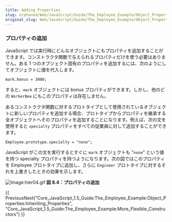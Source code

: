 ```yaml
---
title: Adding Properties
slug: orphaned/Web/JavaScript/Guide/The_Employee_Example/Object_Properties/Adding_Properties
original_slug: Web/JavaScript/Guide/The_Employee_Example/Object_Properties/Adding_Properties
---
```


### プロパティの追加

JavaScript では実行時にどんなオブジェクトにもプロパティを追加することができます。コンストラクタ関数で与えられるプロパティだけを使う必要はありません。ある 1 つのオブジェクト固有のプロパティを追加するには、次のようにしてオブジェクトに値を代入します。

```
mark.bonus = 3000;
```

すると、`mark` オブジェクトには bonus プロパティができます。しかし、他のどの `WorkerBee` にもこのプロパティは存在しません。

あるコンストラクタ関数に対するプロトタイプとして使用されているオブジェクトに新しいプロパティを追加する場合、プロトタイプからプロパティを継承する全オブジェクトへそのプロパティを追加することになります。例えば、次の文を使用すると `specialty` プロパティをすべての従業員に対して追加することができます。

```
Employee.prototype.specialty = "none";
```

JavaScript がこの文を実行するとすぐに `mark` オブジェクトも "`none`" という値を持つ specialty プロパティを持つようになります。次の図ではこのプロパティを Employee プロトタイプに追加し、さらに `Engineer` プロトタイプに対するそれを上書きしたときの効果を示します。

![Image:hier04.gif](hier04.gif)
**図 8.4：プロパティの追加**

{{ PreviousNext("Core_JavaScript_1.5_Guide:The_Employee_Example:Object_Properties:Inheriting_Properties", "Core_JavaScript_1.5_Guide:The_Employee_Example:More_Flexible_Constructors") }}
